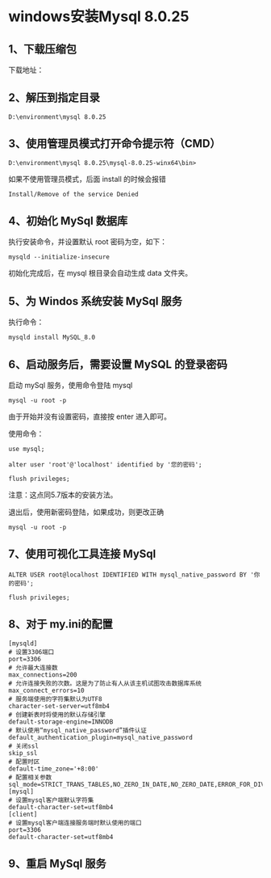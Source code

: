 # windows安装Mysql 8.0.25

## 1、下载压缩包

下载地址：

## 2、解压到指定目录

```
D:\environment\mysql 8.0.25
```

## 3、使用管理员模式打开命令提示符（CMD）

```
D:\environment\mysql 8.0.25\mysql-8.0.25-winx64\bin>
```

如果不使用管理员模式，后面 install 的时候会报错

```shell
Install/Remove of the service Denied
```

## 4、初始化 MySql 数据库

执行安装命令，并设置默认 root 密码为空，如下：

```
mysqld --initialize-insecure
```

初始化完成后，在 mysql 根目录会自动生成 data 文件夹。

## 5、为 Windos 系统安装 MySql 服务

执行命令：

```
mysqld install MySQL_8.0
```

## 6、启动服务后，需要设置 MySQL 的登录密码

启动 mySql 服务，使用命令登陆 mysql

```
mysql -u root -p
```

由于开始并没有设置密码，直接按 enter 进入即可。

使用命令：

```
use mysql;
```

```
alter user 'root'@'localhost' identified by '您的密码';
```

```
flush privileges;
```

注意：这点同5.7版本的安装方法。

退出后，使用新密码登陆，如果成功，则更改正确

```
mysql -u root -p
```

## 7、使用可视化工具连接 MySql

```
ALTER USER root@localhost IDENTIFIED WITH mysql_native_password BY '你的密码';
```

```
flush privileges;
```

## 8、对于 my.ini的配置

```
[mysqld]
# 设置3306端口
port=3306
# 允许最大连接数
max_connections=200
# 允许连接失败的次数。这是为了防止有人从该主机试图攻击数据库系统
max_connect_errors=10
# 服务端使用的字符集默认为UTF8
character-set-server=utf8mb4
# 创建新表时将使用的默认存储引擎
default-storage-engine=INNODB
# 默认使用“mysql_native_password”插件认证
default_authentication_plugin=mysql_native_password
# 关闭ssl
skip_ssl
# 配置时区
default-time_zone='+8:00'
# 配置相关参数
sql_mode=STRICT_TRANS_TABLES,NO_ZERO_IN_DATE,NO_ZERO_DATE,ERROR_FOR_DIVISION_BY_ZERO,NO_ENGINE_SUBSTITUTION
[mysql]
# 设置mysql客户端默认字符集
default-character-set=utf8mb4
[client]
# 设置mysql客户端连接服务端时默认使用的端口
port=3306
default-character-set=utf8mb4
```

## 9、重启 MySql 服务